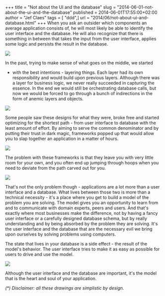 +++
title = "Not about the UI and the database"
slug = "2014-06-01-not-about-the-ui-and-the-database"
published = 2014-06-01T17:55:00+02:00
author = "Jef Claes"
tags = [ "ddd",]
url = "2014/06/not-about-ui-and-database.html"
+++
When you ask an outsider which components an average application
consists of, he will most likely be able to identify the user interface
and the database. He will also recognize that there is something in
between that takes the input from the user interface, applies some logic
and persists the result in the database.  
  

[![](/post/images/thumbnails/2014-06-01-not-about-the-ui-and-the-database-1.png)](/post/images/2014-06-01-not-about-the-ui-and-the-database-1.png)

  
In the past, trying to make sense of what goes on the middle, we started
- with the best intentions - layering things. Each layer had its own
responsibility and would build upon previous layers. Although there was
a layer for business logic, we never really succeeded in capturing the
essence. In the end we would still be orchestrating database calls, but
now we would be forced to go through a bunch of indirections in the form
of anemic layers and objects.  
  

[![](/post/images/thumbnails/2014-06-01-not-about-the-ui-and-the-database-2.png)](/post/images/2014-06-01-not-about-the-ui-and-the-database-2.png)

  
Some people saw these designs for what they were, broke free and started
optimizing for the shortest path - from user interface to database with
the least amount of effort. By aiming to serve the common denominator
and by putting their trust in dark magic, frameworks popped up that
would allow you to slap together an application in a matter of hours.  
  

[![](/post/images/thumbnails/2014-06-01-not-about-the-ui-and-the-database-3.png)](/post/images/2014-06-01-not-about-the-ui-and-the-database-3.png)

  
The problem with these frameworks is that they leave you with very
little room for your own, and you often end up jumping through hoops
when you need to deviate from the path carved out for you.  
  

[![](/post/images/thumbnails/2014-06-01-not-about-the-ui-and-the-database-4.png)](/post/images/2014-06-01-not-about-the-ui-and-the-database-4.png)

  
That's not the only problem though - applications are a lot more than a
user interface and a database. What lives between those two is more than
a technical necessity - it's a place where you get to build a model of
the problem you are solving. The model gives you an opportunity to learn
from and to communicate with domain experts, peers and users. And that's
exactly where most businesses make the difference, not by having a fancy
user interface or a carefully designed database schema, but by really
understanding and by being absorbed by the problem they are solving.
It's the user interface and the database that are the necessary evil we
bring upon ourselves by solving problems using computers.  
  
The state that lives in your database is a side effect - the result of
the model's behavior. The user interface tries to make it as easy as
possible for users to drive and use the model.  
  

[![](/post/images/thumbnails/2014-06-01-not-about-the-ui-and-the-database-5.png)](/post/images/2014-06-01-not-about-the-ui-and-the-database-5.png)

  
Although the user interface and the database are important, it's the
model that is the heart and soul of your application.  
  
*(\*) Disclaimer: all these drawings are simplistic by design.*
